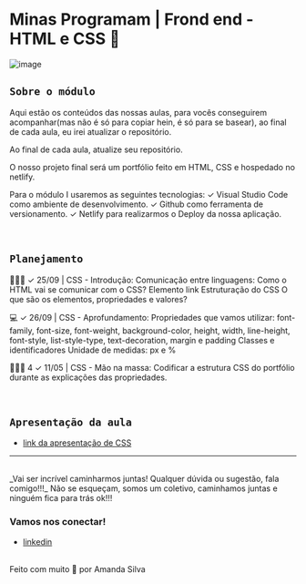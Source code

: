 # Minas Programam | Frond end - HTML e CSS 🚀

![image](https://media.giphy.com/media/968taxwNaAXqZASdcn/giphy.gif)

## `Sobre o módulo`

Aqui estão os conteúdos das nossas aulas, para vocês conseguirem acompanhar(mas não é só para copiar hein, é só para se basear), ao final de cada aula, eu irei atualizar o repositório.

Ao final de cada aula, atualize seu repositório.

O nosso projeto final será um portfólio feito em HTML, CSS e hospedado no netlify.

Para o módulo I usaremos as seguintes tecnologias:
✓ Visual Studio Code como ambiente de desenvolvimento.
✓ Github como ferramenta de versionamento.
✓ Netlify para realizarmos o Deploy da nossa aplicação.

<br>

## `Planejamento`

👩🏾‍💻 ✓ 25/09 | CSS - Introdução:
Comunicação entre linguagens: Como o HTML vai se comunicar com o CSS?
Elemento link
Estruturação do CSS
O que são os elementos, propriedades e valores?

💻 ✓ 26/09 | CSS - Aprofundamento:
Propriedades que vamos utilizar:
font-family, font-size, font-weight, background-color, height, width, line-height, font-style, list-style-type, text-decoration, margin e padding
Classes e identificadores
Unidade de medidas: px e %

👩🏾‍💻 4 ✓ 11/05 | CSS - Mão na massa:
Codificar a estrutura CSS do portfólio durante as explicações das propriedades.

<br>

## `Apresentação da aula`

- [link da apresentação de CSS](https://docs.google.com/presentation/d/1TJld-WsOho7scWy7mOEzv_gFQKIt9J5d/edit?usp=sharing&ouid=105164239009785011956&rtpof=true&sd=true)

---

<br>
_Vai ser incrível caminharmos juntas! Qualquer dúvida ou sugestão, fala comigo!!!_
Não se esqueçam, somos um coletivo, caminhamos juntas e ninguém fica para trás ok!!!
<br>

### Vamos nos conectar!

- [linkedin](https://www.linkedin.com/in/amanda-silva-dev/)

<br>
Feito com muito 🤎 por Amanda Silva

